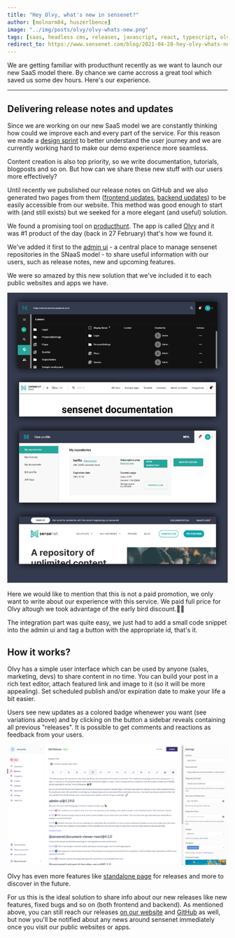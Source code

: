 ```yaml
---
title: "Hey Olvy, what's new in sensenet?"
author: [molnarm84, huszerlbence]
image: "../img/posts/olvy/olvy-whats-new.png"
tags: [saas, headless cms, releases, javascript, react, typescript, olvy]
redirect_to: https://www.sensenet.com/blog/2021-04-28-hey-olvy-whats-new
---
```


We are getting familiar with producthunt recently as we want to launch our new SaaS model there. By chance we came accross a great tool which saved us some dev hours. Here's our experience.

---

## Delivering release notes and updates

Since we are working on our new SaaS model we are constantly thinking how could we improve each and every part of the service. For this reason we made a [design sprint](https://www.sensenet.com/blog/2021-03-24-sncom-design-sprint) to better understand the user journey and we are currently working hard to make our demo experience more seamless.

Content creation is also top priority, so we write documentation, tutorials, blogposts and so on. But how can we share these new stuff with our users more effectively?

Until recently we pubslished our release notes on GitHub and we also generated two pages from them ([frontend updates](https://www.sensenet.com/frontend-updates), [backend updates](https://www.sensenet.com/backend-updates)) to be easily accessible from our website. This method was good enough to start with (and still exists) but we seeked for a more elegant (and useful) solution.

We found a promising tool on [producthunt](https://www.producthunt.com/). The app is called [Olvy](https://olvy.co/) and it was #1 product of the day (back in 27 February) that's how we found it.

We've added it first to the [admin ui](https://docs.sensenet.com/guides/getting-started) - a central place to manage sensenet repositories in the SNaaS model - to share useful information with our users, such as release notes, new and upcoming features.

We were so amazed by this new solution that we've included it to each public websites and apps we have.

<p align="center">
<img src="/img/posts/olvy/bellvariations.png" alt="olvy integration">
</p>

Here we would like to mention that this is not a paid promotion, we only want to write about our experience with this service. We paid full price for Olvy altough we took advantage of the early bird discount.🐣😊

The integration part was quite easy, we just had to add a small code snippet into the admin ui and tag a button with the appropriate id, that's it.

## How it works?

Olvy has a simple user interface which can be used by anyone (sales, marketing, devs) to share content in no time. You can build your post in a rich text editor, attach featured link and image to it (so it will be more appealing). Set scheduled publish and/or expiration date to make your life a bit easier.

Users see new updates as a colored badge whenewer you want (see variations above) and by clicking on the button a sidebar reveals containing all previous "releases". It is possible to get comments and reactions as feedback from your users.

<p align="center">
<img src="/img/posts/olvy/olvy-ui.png" alt="olvy user interface">
</p>

Olvy has even more features like [standalone page](https://sensenet.olvy.co/) for releases and more to discover in the future.

For us this is the ideal solution to share info about our new releases like new features, fixed bugs and so on (both frontend and backend). As mentioned above, you can still reach our releases [on our website](https://www.sensenet.com/backend-updates) and [GitHub](https://github.com/SenseNet/sn-client/releases) as well, but now you'll be notified about any news around sensenet immediately once you visit our public websites or apps.
